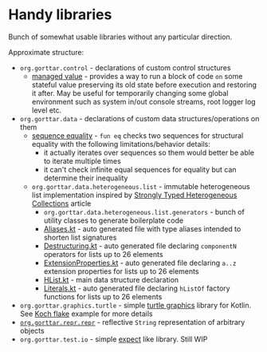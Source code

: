 # Handy libraries
Bunch of somewhat usable libraries without any particular direction.

Approximate structure:
* `org.gorttar.control` - declarations of custom control structures
  * [managed value](src/main/kotlin/org/gorttar/control/ManagedValue.kt) - provides a way to run a block of code `on` some
  stateful value preserving its old state before execution and restoring it after. May be useful for temporarily changing some global environment such as system in/out console streams, root logger log level etc.
* `org.gorttar.data` - declarations of custom data structures/operations on them
  * [sequence equality](src/main/kotlin/org/gorttar/data/SequenceEquality.kt) - `fun eq` checks two sequences for structural equality with the following limitations/behavior details:
    * it actually iterates over sequences so them would better be able to iterate multiple times
    * it can't check infinite equal sequences for equality but can determine their inequality
  * `org.gorttar.data.heterogeneous.list` - immutable heterogeneous list implementation inspired by [Strongly Typed Heterogeneous Collections](http://okmij.org/ftp/Haskell/HList-ext.pdf) article
    * `org.gorttar.data.heterogeneous.list.generators` - bunch of utility classes to generate boilerplate code
    * [Aliases.kt](src/main/kotlin/org/gorttar/data/heterogeneous/list/Aliases.kt) - auto generated file with type aliases intended to shorten list signatures
    * [Destructuring.kt](src/main/kotlin/org/gorttar/data/heterogeneous/list/Destructuring.kt) - auto generated file declaring `componentN` operators for lists up to 26 elements
    * [ExtensionProperties.kt](src/main/kotlin/org/gorttar/data/heterogeneous/list/ExtensionProperties.kt) - auto generated file declaring `a..z` extension properties for lists up to 26 elements
    * [HList.kt](src/main/kotlin/org/gorttar/data/heterogeneous/list/HList.kt) - main data structure declaration
    * [Literals.kt](src/main/kotlin/org/gorttar/data/heterogeneous/list/Literals.kt) - auto generated file declaring `hListOf` factory functions for lists up to 26 elements
* `org.gorttar.graphics.turtle` - simple [turtle graphics](https://en.wikipedia.org/wiki/Turtle_graphics) library for Kotlin. See [Koch flake](src/main/kotlin/org/gorttar/graphics/turtle/AwtHello.kt) example for more details
* [`org.gorttar.repr.repr`](src/main/kotlin/org/gorttar/repr/Repr.kt) - reflective `String` representation of arbitrary objects
* `org.gorttar.test.io` - simple [expect](https://en.wikipedia.org/wiki/Expect) like library. Still WIP